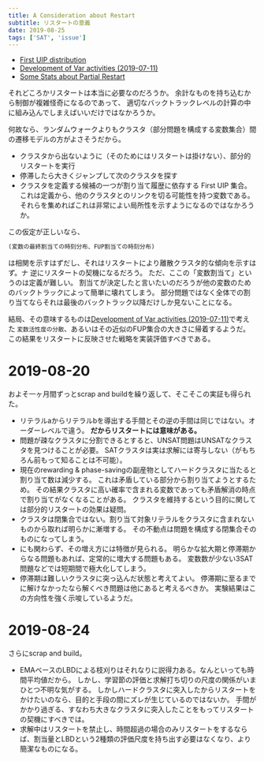 ```yaml
---
title: A Consideration about Restart
subtitle: リスタートの意義
date: 2019-08-25
tags: ['SAT', 'issue']
---
```


- [First UIP distribution](/2019/2019-07-21-first-UIP-distribution/)
- [Development of Var activities (2019-07-11)](/2019/2019-07-11-varact-distribution/)
- [Some Stats about Partial Restart](/2019/4f2a110a30ee837b/obs/)

それどころかリスタートは本当に必要なのだろうか。
余計なものを持ち込むから制御が複雑怪奇になるのであって、
適切なバックトラックレベルの計算の中に組み込んでしまえばいいだけではなかろうか。

何故なら、ランダムウォークよりもクラスタ（部分問題を構成する変数集合）間の遷移モデルの方がよさそうだから。

- クラスタから出ないように（そのためにはリスタートは掛けない）、部分的リスタートを実行
- 停滞したら大きくジャンプして次のクラスタを探す
- クラスタを定義する候補の一つが割り当て履歴に依存する First UIP 集合。
  これは定義から、他のクラスタとのリンクを切る可能性を持つ変数である。
  それらを集めればこれは非常によい局所性を示すようになるのではなかろうか。

この仮定が正しいなら、

```tex
(変数の最終割当ての時刻分布、FUP割当ての時刻分布)
```

は相関を示すはずだし、それはリスタートにより離散クラスタ的な傾向を示すはず。ナ
逆にリスタートの契機になるだろう。
ただ、ここの「変数割当て」というのは定義が難しい。
割当てが決定したと言いたいのだろうが他の変数のためのバックトラックによって簡単に壊れてしまう。
部分問題ではなく全体での割り当てならそれは最後のバックトラック以降だけしか見ないことになる。

結局、その意味するものは[Development of Var activities (2019-07-11)](/2019/2019-07-11-varact-distribution/)で考えた
`変数活性度の分散`、あるいはその近似のFUP集合の大きさに帰着するようだ。
この結果をリスタートに反映させた戦略を実装評価すべきである。

# 2019-08-20

およそ一ヶ月間ずっとscrap and buildを繰り返して、そこそこの実証も得られた。

- リテラルaからリテラルbを導出する手間とその逆の手間は同じではない。オーダーレベルで違う。
  **だからリスタートには意味がある。**
- 問題が疎なクラスタに分割できるとすると、UNSAT問題はUNSATなクラスタを見つけることが必要。
  SATクラスタは実は求解には寄与しない（がもちろん前もって知ることは不可能）。
- 現在のrewarding & phase-savingの副産物としてハードクラスタに当たると割り当て数は減少する。
  これは矛盾している部分から割り当てようとするため。
  その結果クラスタに高い確率で含まれる変数であっても矛盾解消の時点で割り当てがなくなることがある。
  クラスタを維持するという目的に関しては部分的リスタートの効果は疑問。
- クラスタは閉集合ではない。割り当て対象リテラルをクラスタに含まれないものから取れば明らかに漸増する。
  その不動点は問題を構成する閉集合そのものになってしまう。
- にも関わらず、その増え方には特徴が見られる。
  明らかな拡大期と停滞期からなる問題もあれば、定常的に増大する問題もある。
  変数数が少ない3SAT問題などでは短期間で極大化してしまう。
- 停滞期は難しいクラスタに突っ込んだ状態と考えてよい。
  停滞期に至るまでに解けなかったなら解くべき問題は他にあると考えるべきか。
  実験結果はこの方向性を強く示唆しているようだ。

# 2019-08-24

さらにscrap and build。

- EMAベースのLBDによる枝刈りはそれなりに説得力ある。なんといっても時間平均値だから。
  しかし、学習節の評価と求解打ち切りの尺度の関係がいまひとつ不明な気がする。
  しかしハードクラスタに突入したからリスタートをかけたいのなら、目的と手段の間にズレが生じているのではないか。
  手間がかかり過ぎる、すなわち大きなクラスタに突入したことをもってリスタートの契機にすべきでは。
- 求解中はリスタートを禁止し、時間超過の場合のみリスタートをするならば、割当量とLBDという2種類の評価尺度を持ち出す必要はなくなり、より簡潔なものになる。

